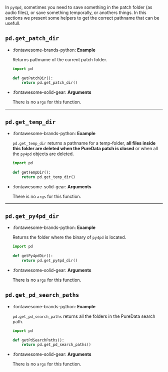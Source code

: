 In `py4pd`, sometimes you need to save something in the patch folder (as audio files), or save something temporally, or anothers things. In this sections we present some helpers to get the correct pathname that can be usefull.


## `pd.get_patch_dir`

<div class="grid cards" markdown>

-   :fontawesome-brands-python: __Example__

    Returns pathname of the current patch folder.
    
    ``` py
    import pd
	    
    def getPatchDir():
        return pd.get_patch_dir()

    ```

-   :fontawesome-solid-gear: __Arguments__

    There is no `args` for this function.
    
</div>


-------------------------------------- 


## `pd.get_temp_dir`



<div class="grid cards" markdown>

-   :fontawesome-brands-python: __Example__

    `pd.get_temp_dir` returns a pathname for a temp-folder, **all files inside this folder are deleted when the PureData patch is closed** or when all the `py4pd` objects are deleted.

    ``` py
    import pd
	    
    def getTempDir():
        return pd.get_temp_dir()

    ```

-   :fontawesome-solid-gear: __Arguments__

    There is no `args` for this function.
    
</div>

---

## `pd.get_py4pd_dir`

<div class="grid cards" markdown>

-   :fontawesome-brands-python: __Example__

    Returns the folder where the binary of `py4pd` is located.
    
    ``` py
    import pd
	    
    def getPy4pdDir():
        return pd.get_py4pd_dir()

    ```

-   :fontawesome-solid-gear: __Arguments__

    There is no `args` for this function.
    
</div>


## `pd.get_pd_search_paths`



<div class="grid cards" markdown>

-   :fontawesome-brands-python: __Example__

    `pd.get_pd_search_paths` returns all the folders in the PureData search path.
    
    ``` py
    import pd
	    
    def getPdSearchPaths():
        return pd.get_pd_search_paths()

    ```

-   :fontawesome-solid-gear: __Arguments__

    There is no `args` for this function.
    
</div>

